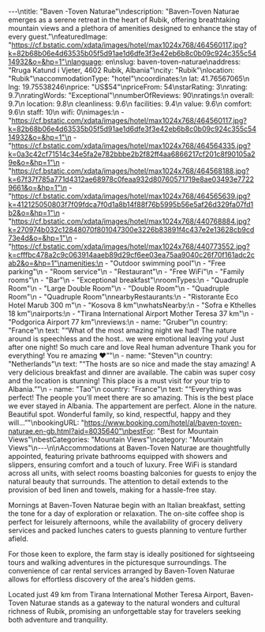 ---\ntitle: "Baven -Toven Naturae"\ndescription: "Baven-Toven Naturae emerges as a serene retreat in the heart of Rubik, offering breathtaking mountain views and a plethora of amenities designed to enhance the stay of every guest."\nfeaturedImage: "https://cf.bstatic.com/xdata/images/hotel/max1024x768/464560117.jpg?k=82b68b06e4d63535b05f5d91ae1d6dfe3f3e42eb6b8c0b09c924c355c5414932&o=&hp=1"\nlanguage: en\nslug: baven-toven-naturae\naddress: "Rruga Katund i Vjeter, 4602 Rubik, Albania"\ncity: "Rubik"\nlocation: "Rubik"\naccommodationType: "hotel"\ncoordinates:\n  lat: 41.76567065\n  lng: 19.75538246\nprice: "US$54"\npriceFrom: 54\nstarRating: 3\nrating: 9.7\nratingWords: "Exceptional"\nnumberOfReviews: 90\nratings:\n  overall: 9.7\n  location: 9.8\n  cleanliness: 9.6\n  facilities: 9.4\n  value: 9.6\n  comfort: 9.6\n  staff: 10\n  wifi: 0\nimages:\n  - "https://cf.bstatic.com/xdata/images/hotel/max1024x768/464560117.jpg?k=82b68b06e4d63535b05f5d91ae1d6dfe3f3e42eb6b8c0b09c924c355c5414932&o=&hp=1"\n  - "https://cf.bstatic.com/xdata/images/hotel/max1024x768/464564335.jpg?k=0a3c42cf71514c34e5fa2e782bbbe2b2f82ff4aa6866217cf201c8f90105a29e&o=&hp=1"\n  - "https://cf.bstatic.com/xdata/images/hotel/max1024x768/464568188.jpg?k=67f37f785a771d4312ae68978c0feaa932d80760571719e8ae03493e77229661&o=&hp=1"\n  - "https://cf.bstatic.com/xdata/images/hotel/max1024x768/464565639.jpg?k=412125050803f7f09fdca7f0d1a8b14f88f76b5995b56e5af26d329fa07fd1b2&o=&hp=1"\n  - "https://cf.bstatic.com/xdata/images/hotel/max1024x768/440768884.jpg?k=270974b032c12848070f801047300e3226b83891f4c437e2e13628cb9cd73e4d&o=&hp=1"\n  - "https://cf.bstatic.com/xdata/images/hotel/max1024x768/440773552.jpg?k=cfffbc478a2c9c063914aaeb89d29cf6ee03ea75aa9040c26f70f161adc2cab2&o=&hp=1"\namenities:\n  - "Outdoor swimming pool"\n  - "Free parking"\n  - "Room service"\n  - "Restaurant"\n  - "Free WiFi"\n  - "Family rooms"\n  - "Bar"\n  - "Exceptional breakfast"\nroomTypes:\n  - "Quadruple Room"\n  - "Large Double Room"\n  - "Double Room"\n  - "Quadruple Room"\n  - "Quadruple Room"\nnearbyRestaurants:\n  - "Ristorante Eco Hotel Marub 300 m"\n  - "Kosova 8 km"\nwhatsNearby:\n  - "Sofra e Kthelles 18 km"\nairports:\n  - "Tirana International Airport Mother Teresa 37 km"\n  - "Podgorica Airport 77 km"\nreviews:\n  - name: "Gruber"\n    country: "France"\n    text: "“What of the most amazing night we had! The nature around is speechless and the host.. we were emotional leaving you! Just after one night! So much care and love Real human adventure Thank you for everything! You re amazing ♥️”"\n  - name: "Steven"\n    country: "Netherlands"\n    text: "“The hosts are so nice and made the stay amazing! A very delicious breakfast and dinner are available. The cabin was super cosy and the location is stunning! This place is a must visit for your trip to Albania.”"\n  - name: "Tao"\n    country: "France"\n    text: "“Everything was perfect! The people you’ll meet there are so amazing. This is the best place we ever stayed in Albania. The appartement are perfect. Alone in the nature. Beautiful spot. Wonderful family, so kind, respectful, happy and they will...”"\nbookingURL: "https://www.booking.com/hotel/al/baven-toven-naturae.en-gb.html?aid=8035640"\nbestFor: "Best for Mountain Views"\nbestCategories: "Mountain Views"\ncategory: "Mountain Views"\n---\n\nAccommodations at Baven-Toven Naturae are thoughtfully appointed, featuring private bathrooms equipped with showers and slippers, ensuring comfort and a touch of luxury. Free WiFi is standard across all units, with select rooms boasting balconies for guests to enjoy the natural beauty that surrounds. The attention to detail extends to the provision of bed linen and towels, making for a hassle-free stay.

Mornings at Baven-Toven Naturae begin with an Italian breakfast, setting the tone for a day of exploration or relaxation. The on-site coffee shop is perfect for leisurely afternoons, while the availability of grocery delivery services and packed lunches caters to guests planning to venture further afield.

For those keen to explore, the farm stay is ideally positioned for sightseeing tours and walking adventures in the picturesque surroundings. The convenience of car rental services arranged by Baven-Toven Naturae allows for effortless discovery of the area's hidden gems.

Located just 49 km from Tirana International Mother Teresa Airport, Baven-Toven Naturae stands as a gateway to the natural wonders and cultural richness of Rubik, promising an unforgettable stay for travelers seeking both adventure and tranquility.